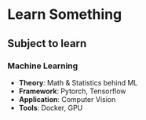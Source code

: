 # Learn Something
## Subject to learn
### Machine Learning
* **Theory**: Math & Statistics behind ML
* **Framework**: Pytorch, Tensorflow
* **Application**: Computer Vision 
* **Tools**: Docker, GPU
